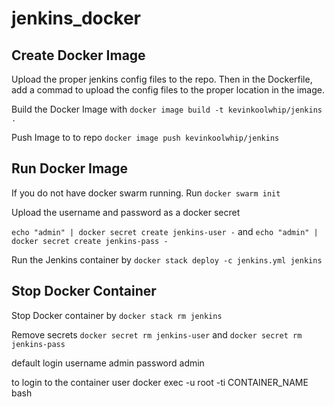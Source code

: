 # jenkins_docker

## Create Docker Image
Upload the proper jenkins config files to the repo. Then in the Dockerfile, add a commad to upload the config files to the proper location in the image.

Build the Docker Image with `docker image build -t kevinkoolwhip/jenkins .`

Push Image to to repo `docker image push kevinkoolwhip/jenkins`

## Run Docker Image
If you do not have docker swarm running. Run `docker swarm init`

Upload the username and password as a docker secret 

`echo "admin" | docker secret create jenkins-user -` and `echo "admin" | docker secret create jenkins-pass -`

Run the Jenkins container by `docker stack deploy -c jenkins.yml jenkins`

## Stop Docker Container
Stop Docker container by `docker stack rm jenkins`

Remove secrets `docker secret rm jenkins-user` and `docker secret rm jenkins-pass`

default login username admin password admin

to login to the container user docker exec -u root -ti CONTAINER_NAME bash 
